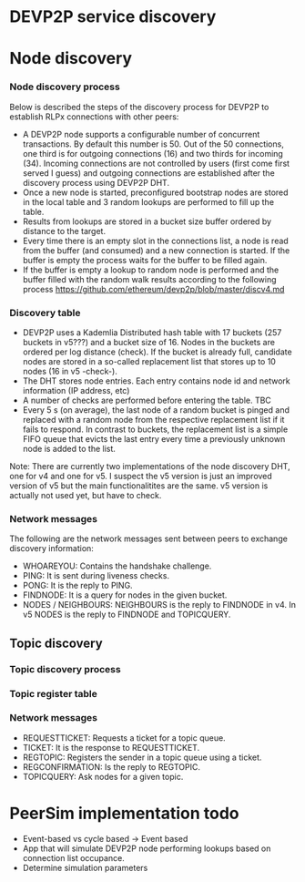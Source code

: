 # DEVP2P service discovery

# Node discovery

### Node discovery process

Below is described the steps of the discovery process for DEVP2P to establish RLPx connections with other peers:

* A DEVP2P node supports a configurable number of concurrent transactions. By default this number is 50. Out of the 50 connections, one third is for outgoing connections (16) and two thirds for incoming (34). Incoming connections are not controlled by users (first come first served I guess) and outgoing connections are established after the discovery process using DEVP2P DHT.
* Once a new node is started, preconfigured bootstrap nodes are stored in the local table and 3 random lookups are performed to fill up the table.
* Results from lookups are stored in a bucket size buffer ordered by distance to the target.
* Every time there is an empty slot in the connections list, a node is read from the buffer (and consumed) and a new connection is started. If the buffer is empty the process waits for the buffer to be filled again.
* If the buffer is empty a lookup to random node is performed and the buffer filled with the random walk results according to the following process https://github.com/ethereum/devp2p/blob/master/discv4.md

### Discovery table

* DEVP2P uses a Kademlia Distributed hash table with 17 buckets (257 buckets in v5???) and a bucket size of 16. Nodes in the buckets are ordered per log distance (check). If the bucket is already full, candidate nodes are stored in a so-called replacement list that stores up to 10 nodes (16 in v5 -check-).
* The DHT stores node entries. Each entry contains node id and network information (IP address, etc)
* A number of checks are performed before entering the table. TBC
* Every 5 s (on average), the last node of a random bucket is pinged and replaced with a random node from the respective replacement list if it fails to respond. In contrast to buckets, the replacement list is a simple FIFO queue that evicts the last entry every time a previously unknown node is added to the list.

Note: There are currently two implementations of the node discovery DHT, one for v4 and one for v5. I suspect the v5 version is just an improved version of v5 but the main functionalitites are the same. v5 version is actually not used yet, but have to check. 


### Network messages 

The following are the network messages sent between peers to exchange discovery information:

* WHOAREYOU: Contains the handshake challenge.
* PING: It is sent during liveness checks.
* PONG: It is the reply to PING.
* FINDNODE: It is a query for nodes in the given bucket.
* NODES / NEIGHBOURS: NEIGHBOURS is the reply to FINDNODE in v4. In v5 NODES is the reply to FINDNODE and TOPICQUERY.

## Topic discovery 

### Topic discovery process

### Topic register table

### Network messages 

* REQUESTTICKET: Requests a ticket for a topic queue.
* TICKET: It is the response to REQUESTTICKET.
* REGTOPIC: Registers the sender in a topic queue using a ticket.
* REGCONFIRMATION: Is the reply to REGTOPIC.
* TOPICQUERY: Ask nodes for a given topic.

# PeerSim implementation todo

* Event-based vs cycle based -> Event based
* App that will simulate DEVP2P node performing lookups based on connection list occupance.
* Determine simulation parameters